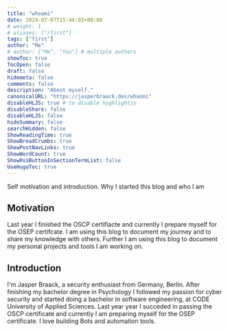 ```yaml
---
title: "whoami"
date: 2024-07-07T15:44:03+00:00
# weight: 1
# aliases: ["/first"]
tags: ["first"]
author: "Me"
# author: ["Me", "You"] # multiple authors
showToc: true
TocOpen: false
draft: false
hidemeta: false
comments: false
description: "About myself."
canonicalURL: "https://jasperbraack.dev/whaomi"
disableHLJS: true # to disable highlightjs
disableShare: false
disableHLJS: false
hideSummary: false
searchHidden: false
ShowReadingTime: true
ShowBreadCrumbs: true
ShowPostNavLinks: true
ShowWordCount: true
ShowRssButtonInSectionTermList: false
UseHugoToc: true
---
```


Self motivation and introduction. Why I started this blog and who I am

<!--more-->

## Motivation

Last year I finished the OSCP certifiacte and currently I prepare myself for the OSEP certifcate. I am using this blog to document my journey and to share my knowledge with others. Further I am using this blog to document my personal projects and tools I am working on.

## Introduction

I'm Jasper Braack, a security enthusiast from Germany, Berlin. After finishing my bachelor degree in Psychology I followed my passion for cyber security and started doing a bachelor in software engineering, at CODE University of Applied Sciences. Last year year I succeded in passing the OSCP certificate and currently I am preparing myself for the OSEP certificate. I love building Bots and automation tools.